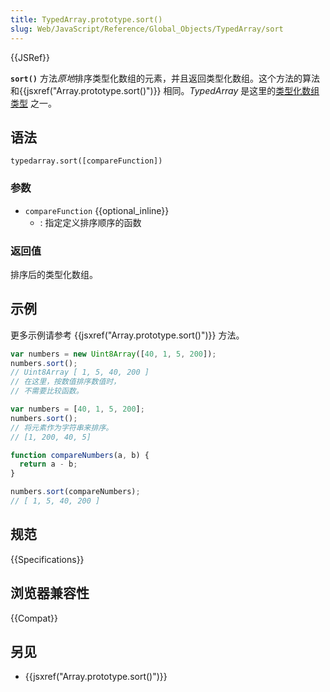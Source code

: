 ```yaml
---
title: TypedArray.prototype.sort()
slug: Web/JavaScript/Reference/Global_Objects/TypedArray/sort
---
```


{{JSRef}}

**`sort()`** 方法*原地*排序类型化数组的元素，并且返回类型化数组。这个方法的算法和{{jsxref("Array.prototype.sort()")}} 相同。_TypedArray_ 是这里的[类型化数组类型](/zh-CN/docs/Web/JavaScript/Reference/Global_Objects/TypedArray#typedarray_对象) 之一。

## 语法

```plain
typedarray.sort([compareFunction])
```

### 参数

- `compareFunction` {{optional_inline}}
  - : 指定定义排序顺序的函数

### 返回值

排序后的类型化数组。

## 示例

更多示例请参考 {{jsxref("Array.prototype.sort()")}} 方法。

```js
var numbers = new Uint8Array([40, 1, 5, 200]);
numbers.sort();
// Uint8Array [ 1, 5, 40, 200 ]
// 在这里，按数值排序数值时，
// 不需要比较函数。

var numbers = [40, 1, 5, 200];
numbers.sort();
// 将元素作为字符串来排序。
// [1, 200, 40, 5]

function compareNumbers(a, b) {
  return a - b;
}

numbers.sort(compareNumbers);
// [ 1, 5, 40, 200 ]
```

## 规范

{{Specifications}}

## 浏览器兼容性

{{Compat}}

## 另见

- {{jsxref("Array.prototype.sort()")}}
